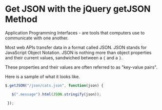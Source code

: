 # Get JSON with the jQuery getJSON Method
Application Programming Interfaces - are tools that computers use to communicate with one another.

Most web APIs transfer data in a format called JSON. JSON stands for JavaScript Object Notation. JSON is nothing more than object properties and their current values, sandwiched between a `{` and a `}`.

These properties and their values are often referred to as "key-value pairs".

Here is a sample of what it looks like.

```js
$.getJSON("/json/cats.json", function(json) {

   $(".message").html(JSON.stringify(json));

 });
```
